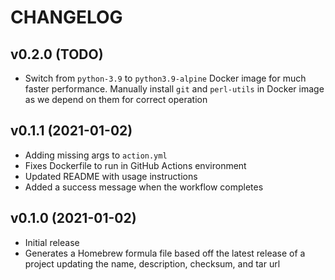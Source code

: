 # CHANGELOG

## v0.2.0 (TODO)

* Switch from `python-3.9` to `python3.9-alpine` Docker image for much faster performance. Manually install `git` and `perl-utils` in Docker image as we depend on them for correct operation

## v0.1.1 (2021-01-02)

* Adding missing args to `action.yml`
* Fixes Dockerfile to run in GitHub Actions environment
* Updated README with usage instructions
* Added a success message when the workflow completes

## v0.1.0 (2021-01-02)

* Initial release
* Generates a Homebrew formula file based off the latest release of a project updating the name, description, checksum, and tar url
